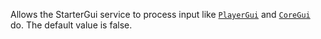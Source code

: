 Allows the StarterGui service to process input like [`PlayerGui`](https://create.roblox.com/docs/reference/engine/classes/PlayerGui) and
[`CoreGui`](https://create.roblox.com/docs/reference/engine/classes/CoreGui) do. The default value is false.